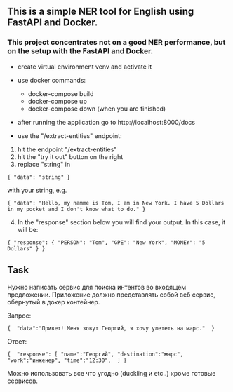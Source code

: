 ## This is a simple NER tool for English using FastAPI and Docker.

### This project concentrates not on a good NER performance, but on the setup with the FastAPI and Docker.

* create virtual environment venv and activate it

* use docker commands:
    * docker-compose build
    * docker-compose up 
    * docker-compose down (when you are finished)

* after running the application go to http://localhost:8000/docs
* use the "/extract-entities" endpoint:

1. hit the endpoint "/extract-entities"
2. hit the "try it out" button on the right
3. replace "string" in

  `
  {
  "data": "string"
  }
  `

  with your string, e.g. 

  `
  {
  "data": "Hello, my namme is Tom, I am in New York. I have 5 Dollars in my pocket and I don't know what to do."
  }
  `

  4. In the "response" section below you will find your output. In this case, it will be:

  `
  {
    "response": {
      "PERSON": "Tom",
      "GPE": "New York",
      "MONEY": "5 Dollars"
      }
  }
  `
  
## Task

Нужно написать сервис для поиска интентов во входящем предложении.
Приложение должно представлять собой веб сервис, обернутый в докер контейнер.

Запрос:

`
{ 
  "data":"Привет! Меня зовут Георгий, я хочу улететь на марс." 
}
`

Ответ:

`
{ 
  "response":
    [
      "name":"Георгий",
      "destination":"марс",
      "work":"инженер",
      "time":"12:30", 
    ]
}
`

Можно использовать все что угодно (duckling и etc..) кроме готовые сервисов. 